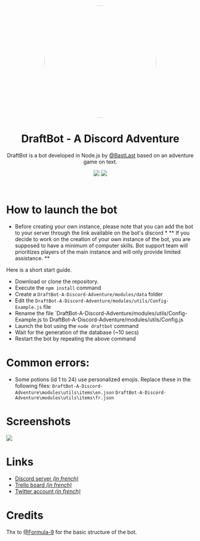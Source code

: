 <center>
<img src="https://cdn.discordapp.com/attachments/456120666874183680/575235193384861716/couronne.png" style="border-radius: 50%; width: 300px">

# **DraftBot - A Discord Adventure**
DraftBot is a bot developed in Node.js by [@BastLast](https://github.com/BastLast) based on an adventure game on text.
<br>

[![](https://img.shields.io/discord/429765017332613120.svg)](https://discord.gg/AP3Wmzb)
[![](https://img.shields.io/github/stars/BastLast/DraftBot-A-Discord-Adventure.svg?label=Stars&style=social)](https://github.com/BastLast/DraftBot-A-Discord-Adventure)

</center>

<br>

# How to launch the bot

* Before creating your own instance, please note that you can add the bot to your server through the link available on the bot's discord *
** If you decide to work on the creation of your own instance of the bot, you are supposed to have a minimum of computer skills. Bot support team will prioritizes players of the main instance and will only provide limited assistance. **

Here is a short start guide.

* Download or clone the repository.
* Execute the `npm install` command
* Create a `DraftBot-A-Discord-Adventure/modules/data` folder
* Edit the `DraftBot-A-Discord-Adventure/modules/utils/Config-Example.js` file
* Rename the file `DraftBot-A-Discord-Adventure/modules/utils/Config-Example.js to DraftBot-A-Discord-Adventure/modules/utils/Config.js
* Launch the bot using the `node draftbot` command
* Wait for the generation of the database (~10 secs)
* Restart the bot by repeating the above command

# Common errors:

* Some potions (id 1 to 24) use personalized emojis. Replace these in the following files:
`DraftBot-A-Discord-Adventure\modules\utils\items\en.json`
`DraftBot-A-Discord-Adventure\modules\utils\items\fr.json`

# Screenshots
![](https://cdn.discordapp.com/attachments/456120666874183680/575235223776788480/tuto.PNG)

# Links
* [Discord server *(in french)*](https://discord.gg/AP3Wmzb)
* [Trello board *(in french)*](https://trello.com/b/mJidA4EI/draftbot)
* [Twitter account *(in french)*](https://twitter.com/DraftBot_?s=09)

# Credits
Thx to [@Formula-9](https://github.com/Formula-9) for the basic structure of the bot.
